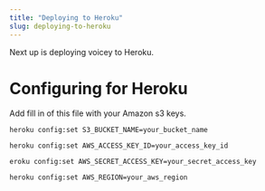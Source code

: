 ```yaml
---
title: "Deploying to Heroku"
slug: deploying-to-heroku
---
```


Next up is deploying voicey to Heroku.

# Configuring for Heroku

Add fill in of this file with your Amazon s3 keys.

```shell
heroku config:set S3_BUCKET_NAME=your_bucket_name

heroku config:set AWS_ACCESS_KEY_ID=your_access_key_id

eroku config:set AWS_SECRET_ACCESS_KEY=your_secret_access_key

heroku config:set AWS_REGION=your_aws_region
```
